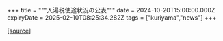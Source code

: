 +++
title = """入湯税使途状況の公表"""
date = 2024-10-20T15:00:00.000Z
expiryDate = 2025-02-10T08:25:34.282Z
tags = ["kuriyama","news"]
+++


[[source]](https://www.town.kuriyama.hokkaido.jp/soshiki/32/932.html)
